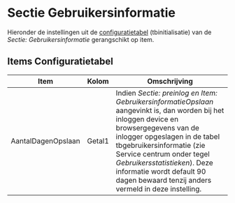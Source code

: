 # Sectie Gebruikersinformatie

Hieronder de instellingen uit de [configuratietabel](README.md) (tbinitialisatie) van de _Sectie: Gebruikersinformatie_ gerangschikt op item.

## Items Configuratietabel

| Item | Kolom | Omschrijving |
| ------------------ | ------ | ------------- |
| AantalDagenOpslaan | Getal1 | Indien _Sectie: preinlog en Item: GebruikersinformatieOpslaan_ aangevinkt is, dan worden bij het inloggen device en browsergegevens van de inlogger opgeslagen in de tabel tbgebruikersinformatie (zie Service centrum onder tegel _Gebruikersstatistieken_). Deze informatie wordt default 90 dagen bewaard tenzij anders vermeld in deze instelling. |
